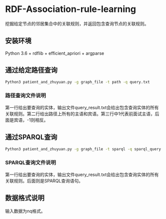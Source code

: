 # RDF-Association-rule-learning
挖掘给定节点的邻居集合中的关联规则，并返回包含查询节点的关联规则。

## 安装环境

Python 3.6 + rdflib + efficient_apriori + argparse

## 通过给定路径查询
```sh
Python3 patient_and_zhuyuan.py -g graph_file -t path -q query.txt
```
### 路径查询文件说明

第一行给出要查询的实体，输出文件query_result.txt会给出包含查询实体的所有关联规则。第二行给出路径上所有的主语和宾语。第三行中1代表前面试主语，后面是宾语，-1则相反。

## 通过SPARQL查询
```sh
Python3 patient_and_zhuyuan.py -g graph_file -t sparql -q sparql_query.txt
```
### SPARQL查询文件说明

第一行给出要查询的实体，输出文件query_result.txt会给出包含查询实体的所有关联规则。后面则是SPARQL查询语句。

## 数据格式说明

输入数据为nq格式。


